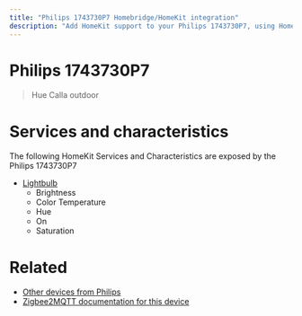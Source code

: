 ```yaml
---
title: "Philips 1743730P7 Homebridge/HomeKit integration"
description: "Add HomeKit support to your Philips 1743730P7, using Homebridge, Zigbee2MQTT and homebridge-z2m."
---
```

<!---
This file has been GENERATED using src/docgen/docgen.ts
DO NOT EDIT THIS FILE MANUALLY!
-->
# Philips 1743730P7
> Hue Calla outdoor


# Services and characteristics
The following HomeKit Services and Characteristics are exposed by
the Philips 1743730P7

* [Lightbulb](../../light.md)
  * Brightness
  * Color Temperature
  * Hue
  * On
  * Saturation


# Related
* [Other devices from Philips](../index.md#philips)
* [Zigbee2MQTT documentation for this device](https://www.zigbee2mqtt.io/devices/1743730P7.html)